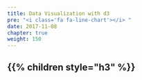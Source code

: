 ```yaml
---
title: Data Visualization with d3
pre: "<i class='fa fa-line-chart'></i> "
date: 2017-11-08
chapter: true
weight: 150
---
```


{{% children style="h3" %}}
---
